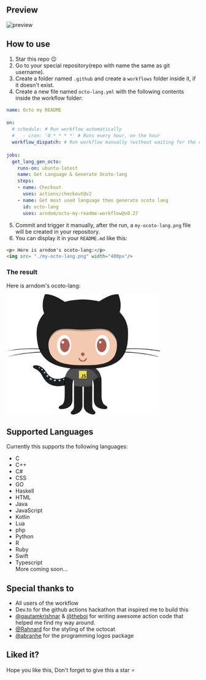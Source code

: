 ## Preview

<img src="https://media.giphy.com/media/JrpfevOVogixZYWp9O/source.gif" width="400px" alt="preview"/>


## How to use

1. Star this repo 😉
2. Go to your special repository(repo with name the same as git username).
3. Create a folder named `.github` and create a `workflows` folder inside it, if it doesn't exist.
4. Create a new file named `octo-lang.yml` with the following contents inside the workflow folder:

```yaml
name: Octo my README 

on:
  # schedule: # Run workflow automatically
  #   - cron: '0 * * * *' # Runs every hour, on the hour
  workflow_dispatch: # Run workflow manually (without waiting for the cron to be called), through the Github Actions Workflow page directly

jobs:
  get_lang_gen_octo:
    runs-on: ubuntu-latest
    name: Get Language & Generate Ocoto-lang
    steps:
    - name: Checkout
      uses: actions/checkout@v2
    - name: Get most used language then generate ocoto lang
      id: octo-lang
      uses: arndom/octo-my-readme-workflow@v0.27
```

5. Commit and trigger it manually, after the run, a  `my-ocoto-lang.png` file will be created in your repository.
6. You can display it in your `README.md` like this:

```markdown
<p> Here is arndom's ocoto-lang:</p>
<img src= "./my-octo-lang.png" width="400px"/>
```

### The result

<p> Here is arndom's ocoto-lang:</p>
<img src= "./my-octo-lang.png" width="400px"/>


## Supported Languages

Currently this supports the following languages:

- C
- C++
- C#
- CSS
- GO
- Haskell
- HTML
- Java
- JavaScript
- Kotlin
- Lua
- php
- Python
- R
- Ruby
- Swift
- Typescript    
  More coming soon...

## Special thanks to

- All users of the workflow
- Dev.to for the github actions hackathon that inspired me to build this
- [@gautamkrishnar](https://github.com/gautamkrishnar) & [@theboi](https://github.com/theboi) for writing awesome action code that helped me find my way around.
- [@Rahnard](https://github.com/Rahnard) for the styling of the octocat
- [@abranhe](https://www.npmjs.com/package/programming-languages-logos) for the programming logos package

## Liked it?
Hope you like this, Don't forget to give this a star ⭐
